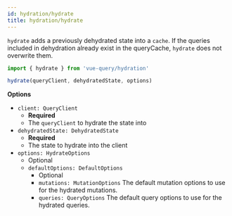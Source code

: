 ```yaml
---
id: hydration/hydrate
title: hydration/hydrate
---
```


`hydrate` adds a previously dehydrated state into a `cache`. If the queries included in dehydration already exist in the queryCache, `hydrate` does not overwrite them.

```js
import { hydrate } from 'vue-query/hydration'

hydrate(queryClient, dehydratedState, options)
```

**Options**

- `client: QueryClient`
  - **Required**
  - The `queryClient` to hydrate the state into
- `dehydratedState: DehydratedState`
  - **Required**
  - The state to hydrate into the client
- `options: HydrateOptions`
  - Optional
  - `defaultOptions: DefaultOptions`
    - Optional
    - `mutations: MutationOptions` The default mutation options to use for the hydrated mutations.
    - `queries: QueryOptions` The default query options to use for the hydrated queries.
